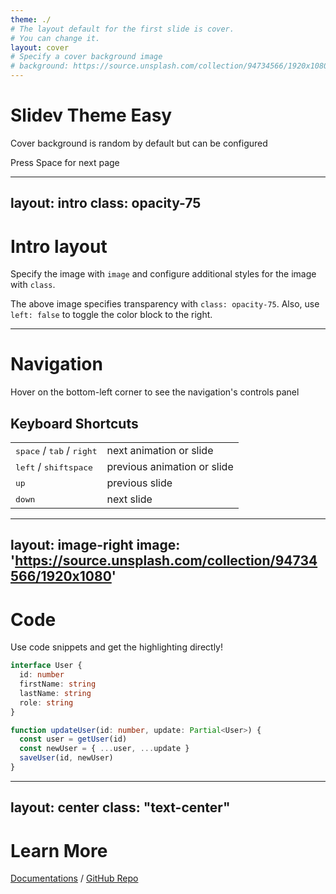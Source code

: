 ```yaml
---
theme: ./
# The layout default for the first slide is cover.
# You can change it.
layout: cover
# Specify a cover background image
# background: https://source.unsplash.com/collection/94734566/1920x1080
---
```


# Slidev Theme Easy

Cover background is random by default but can be configured

<div class="pt-12">
  <span @click="next" class="py-1 rounded cursor-pointer hover:bg-white hover:bg-opacity-10">
    Press Space for next page <carbon:arrow-right class="inline"/>
  </span>
</div>

---
layout: intro
class: opacity-75
---

# Intro layout

Specify the image with `image` and configure additional styles for the image with `class`.

The above image specifies transparency with `class: opacity-75`.
Also, use `left: false` to toggle the color block to the right.


---

# Navigation

Hover on the bottom-left corner to see the navigation's controls panel

## Keyboard Shortcuts

|     |     |
| --- | --- |
| <kbd>space</kbd> / <kbd>tab</kbd> / <kbd>right</kbd> | next animation or slide |
| <kbd>left</kbd>  / <kbd>shift</kbd><kbd>space</kbd> | previous animation or slide |
| <kbd>up</kbd> | previous slide |
| <kbd>down</kbd> | next slide |

---
layout: image-right
image: 'https://source.unsplash.com/collection/94734566/1920x1080'
---

# Code

Use code snippets and get the highlighting directly!

```ts {monaco}
interface User {
  id: number
  firstName: string
  lastName: string
  role: string
}

function updateUser(id: number, update: Partial<User>) {
  const user = getUser(id)
  const newUser = { ...user, ...update }
  saveUser(id, newUser)
}
```

---
layout: center
class: "text-center"
---

# Learn More

[Documentations](https://sli.dev) / [GitHub Repo](https://github.com/slidevjs/slidev)
